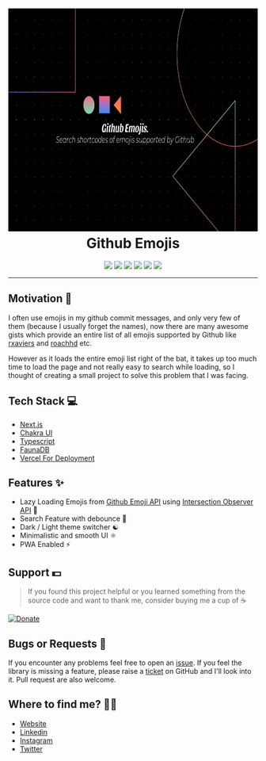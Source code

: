 <h1 align="center">
  <img src="public/banner.png" alt="GraphQL" width="800" height="450" />
  <br>
  Github Emojis
</h1>

<p align="center">
  <a href="https://github.com/AkashRajpurohit/github-emojis"><img src="https://visitor-badge.laobi.icu/badge?page_id=akashrajpurohit-github-emojis.visitor-badge" height="20"></a>
  <a href="https://github.com/AkashRajpurohit/github-emojis/stargazers"><img src="https://img.shields.io/github/stars/AkashRajpurohit/github-emojis" height="20"></a>
  <a href="https://github.com/AkashRajpurohit/github-emojis/network/members"><img src="https://img.shields.io/github/forks/AkashRajpurohit/github-emojis" height="20"></a>
  <a href="https://github.com/AkashRajpurohit/github-emojis/issues?q=is%3Aopen+is%3Aissue"><img src="https://img.shields.io/github/issues/AkashRajpurohit/github-emojis" height="20"></a>
  <a href="https://github.com/AkashRajpurohit/github-emojis/blob/master/LICENSE"><img src="https://img.shields.io/github/license/AkashRajpurohit/github-emojis" height="20"></a>
  <a href="https://img.shields.io/twitter/url?url=https%3A%2F%2Fgithub.com%2FAkashRajpurohit%2Fgithub-emojis"><img src="https://img.shields.io/twitter/url?url=https%3A%2F%2Fgithub.com%2FAkashRajpurohit%2Fgithub-emojis" height="20"></a>
</p>

---

## Motivation 💪
I often use emojis in my github commit messages, and only very few of them (because I usually forget the names), now there are many awesome gists which provide an entire list of all emojis supported by Github like [rxaviers](https://gist.github.com/rxaviers/7360908) and [roachhd](https://gist.github.com/roachhd/1f029bd4b50b8a524f3c) etc.

However as it loads the entire emoji list right of the bat, it takes up too much time to load the page and not really easy to search while loading, so I thought of creating a small project to solve this problem that I was facing.

## Tech Stack 💻

* [Next.js](https://nextjs.org/)
* [Chakra UI](https://chakra-ui.com/)
* [Typescript](https://www.typescriptlang.org/)
* [FaunaDB](https://fauna.com/)
* [Vercel For Deployment](https://vercel.com)

## Features ✨

* Lazy Loading Emojis from [Github Emoji API](https://developer.github.com/v3/emojis/) using [Intersection Observer API](https://developer.mozilla.org/en-US/docs/Web/API/Intersection_Observer_API) :grimacing:
* Search Feature with debounce :incoming_envelope:
* Dark / Light theme switcher :yin_yang:
* Minimalistic and smooth UI :atom_symbol:
* PWA Enabled :zap:

## Support 💵
> If you found this project helpful or you learned something from the source code and want to thank me, consider buying me a cup of :coffee:

[![Donate](https://img.shields.io/badge/Donate-PayPal-green.svg)](https://www.paypal.me/RajpurohitAkash)

## Bugs or Requests 🐛

If you encounter any problems feel free to open an [issue](https://github.com/AkashRajpurohit/github-emojis/issues/new?template=bug_report.md). If you feel the library is missing a feature, please raise a [ticket](https://github.com/AkashRajpurohit/github-emojis/issues/new?template=feature_request.md) on GitHub and I'll look into it. Pull request are also welcome.

## Where to find me? 👦🏽
* [Website](https://akashrajpurohit.cf/)
* [Linkedin](https://www.linkedin.com/in/AkashRajpurohit)
* [Instagram](https://www.instagram.com/akashwho.codes)
* [Twitter](https://www.twitter.com/AkashWhoCodes)
